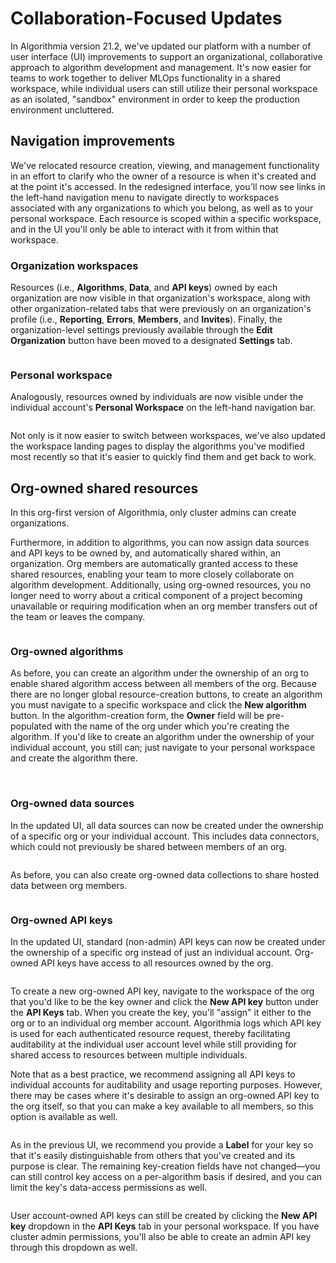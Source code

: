 <h1>Collaboration-Focused Updates</h1>
<p>In Algorithmia version 21.2, we've updated our platform with a number of user interface (UI) improvements to support an organizational, collaborative approach to algorithm development and management. It's now easier for teams to work together to deliver MLOps functionality in a shared workspace, while individual users can still utilize their personal workspace as an isolated, "sandbox" environment in order to keep the production environment uncluttered.</p>
<h2>Navigation improvements</h2>
<p>We've relocated resource creation, viewing, and management functionality in an effort to clarify who the owner of a resource is when it's created and at the point it's accessed. In the redesigned interface, you'll now see links in the left-hand navigation menu to navigate directly to workspaces associated with any organizations to which you belong, as well as to your personal workspace. Each resource is scoped within a specific workspace, and in the UI you'll only be able to interact with it from within that workspace.</p>
<h3>Organization workspaces</h3>
<p>Resources (i.e., <strong>Algorithms</strong>, <strong>Data</strong>, and <strong>API keys</strong>) owned by each organization are now visible in that organization's workspace, along with other organization-related tabs that were previously on an organization's profile (i.e., <strong style="font-family: inherit; font-size: 1em;">Reporting</strong><span style="font-family: inherit; font-size: 1em;">, </span><strong style="font-family: inherit; font-size: 1em;">Errors</strong><span style="font-family: inherit; font-size: 1em;">, </span><strong style="font-family: inherit; font-size: 1em;">Members</strong><span style="font-family: inherit; font-size: 1em;">, and </span><strong style="font-family: inherit; font-size: 1em;">Invites</strong><span style="font-family: inherit; font-size: 1em;">). Finally, the organization-level settings previously available through the </span><strong style="font-family: inherit; font-size: 1em;">Edit Organization</strong><span style="font-family: inherit; font-size: 1em;"> button have been moved to a designated </span><strong style="font-family: inherit; font-size: 1em;">Settings</strong><span style="font-family: inherit; font-size: 1em;"> tab.</span></p>
<p><img src="https://everpath-course-content.s3-accelerate.amazonaws.com/instructor%2F4bz72tkxtsne8lt94c8z7vexj%2Fpublic%2F1628091205%2FScreen+Shot+2021-08-04+at+8.33.12+AM.1628091205305.png" alt="" /></p>
<h3>Personal workspace</h3>
<p>Analogously, resources owned by individuals are now visible under the individual account's <strong>Personal Workspace</strong> on the left-hand navigation bar.</p>
<p><img src="https://everpath-course-content.s3-accelerate.amazonaws.com/instructor%2F4bz72tkxtsne8lt94c8z7vexj%2Fpublic%2F1628091274%2FScreen+Shot+2021-08-04+at+8.34.23+AM.1628091274591.png" alt="" /></p>
<p>Not only is it now easier to switch between workspaces, we've also updated the workspace landing pages to display the algorithms you've modified most recently so that it's easier to quickly find them and get back to work.</p>
<h2>Org-owned shared resources</h2>
<p>In this org-first version of Algorithmia, only cluster admins can create organizations.</p>
<p>Furthermore, in addition to algorithms, you can now assign data sources and API keys to be owned by, and automatically shared within, an organization. Org members are automatically granted access to these shared resources, enabling your team to more closely collaborate on algorithm development. Additionally, using org-owned resources, you no longer need to worry about a critical component of a project becoming unavailable or requiring modification when an org member transfers out of the team or leaves the company.</p>
<p><img src="https://everpath-course-content.s3-accelerate.amazonaws.com/instructor%2F4bz72tkxtsne8lt94c8z7vexj%2Fpublic%2F1627948450%2FScreen+Shot+2021-08-02+at+4.53.59+PM.1627948450822.png" alt="" /></p>
<h3>Org-owned algorithms</h3>
<p>As before, you can create an algorithm under the ownership of an org to enable shared algorithm access between all members of the org. Because there are no longer global resource-creation buttons, to create an algorithm you must navigate to a specific workspace and click the&nbsp;<strong>New algorithm</strong> button. In the algorithm-creation form, the <strong>Owner</strong> field will be pre-populated with the name of the org under which you're creating the algorithm. If you'd like to create an algorithm under the ownership of your individual account, you still can; just navigate to your personal workspace and create the algorithm there.</p>
<p><img src="https://everpath-course-content.s3-accelerate.amazonaws.com/instructor%2F4bz72tkxtsne8lt94c8z7vexj%2Fpublic%2F1628091096%2FScreen+Shot+2021-08-04+at+8.31.27+AM.1628091096402.png" alt="" /> &nbsp;</p>
<h3>Org-owned data sources</h3>
<p>In the updated UI, all data sources can now be created under the ownership of a specific org or your individual account. This includes data connectors, which could not previously be shared between members of an org.</p>
<p><img src="https://everpath-course-content.s3-accelerate.amazonaws.com/instructor%2F4bz72tkxtsne8lt94c8z7vexj%2Fpublic%2F1628008092%2FScreen+Shot+2021-08-03+at+9.27.57+AM.1628008092400.png" alt="" /></p>
<p>As before, you can also create org-owned data collections to share hosted data between org members.</p>
<p><img src="https://everpath-course-content.s3-accelerate.amazonaws.com/instructor%2F4bz72tkxtsne8lt94c8z7vexj%2Fpublic%2F1628008185%2FScreen+Shot+2021-08-03+at+9.29.03+AM.1628008185277.png" alt="" /></p>
<h3>Org-owned API keys</h3>
<p>In the updated UI, standard (non-admin) API keys can now be created under the ownership of a specific org instead of just an individual account. Org-owned API keys have access to all resources owned by the org.</p>
<p><img src="https://everpath-course-content.s3-accelerate.amazonaws.com/instructor%2F4bz72tkxtsne8lt94c8z7vexj%2Fpublic%2F1628091378%2FScreen+Shot+2021-08-04+at+8.35.46+AM.1628091378863.png" alt="" /></p>
<p>To create a new org-owned API key, navigate to the workspace of the org that you'd like to be the key owner and click the <strong>New API key</strong> button under the&nbsp;<strong>API Keys</strong> tab. When you create the key, you'll "assign" it either to the org or to an individual org member account. Algorithmia logs which API key is used for each authenticated resource request, thereby facilitating auditability at the individual user account level while still providing for shared access to resources between multiple individuals.</p>
<p>Note that as a best practice, we recommend assigning all API keys to individual accounts for auditability and usage reporting purposes. However, there may be cases where it's desirable to assign an org-owned API key to the org itself, so that you can make a key available to all members, so this option is available as well.</p>
<p><img src="https://everpath-course-content.s3-accelerate.amazonaws.com/instructor%2F4bz72tkxtsne8lt94c8z7vexj%2Fpublic%2F1628091438%2FScreen+Shot+2021-08-04+at+8.37.04+AM.1628091438177.png" alt="" /></p>
<p>As in the previous UI, we recommend you provide a <strong>Label</strong> for your key so that it's easily distinguishable from others that you've created and its purpose is clear. The remaining key-creation fields have not changed&mdash;you can still control key access on a per-algorithm basis if desired, and you can limit the key's data-access permissions as well.</p>
<p><img src="https://everpath-course-content.s3-accelerate.amazonaws.com/instructor%2F4bz72tkxtsne8lt94c8z7vexj%2Fpublic%2F1628091731%2FScreen+Shot+2021-08-04+at+8.41.51+AM.1628091731532.png" alt="" /></p>
<p>User account-owned API keys can still be created by clicking the <strong>New API key</strong> dropdown in the <strong>API Keys</strong> tab in your personal workspace. If you have cluster admin permissions, you'll also be able to create an admin API key through this dropdown as well.</p>
<p><img src="https://everpath-course-content.s3-accelerate.amazonaws.com/instructor%2F4bz72tkxtsne8lt94c8z7vexj%2Fpublic%2F1628091826%2FScreen+Shot+2021-08-04+at+8.43.24+AM.1628091826008.png" alt="" /></p>